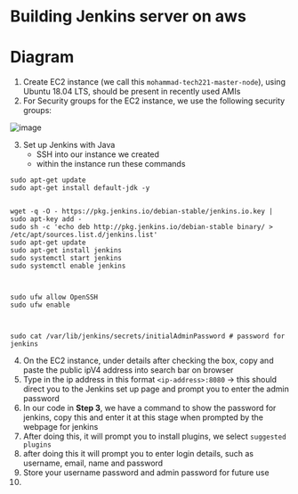 # Building Jenkins server on aws

# Diagram


1. Create EC2 instance (we call this `mohammad-tech221-master-node`), using Ubuntu 18.04 LTS, should be present in recently used AMIs
2. For Security groups for the EC2 instance, we use the following security groups:

![image](https://user-images.githubusercontent.com/129314018/236260843-8e3b3029-32d3-4ec6-b1c2-a168f9cb43e2.png)

3. Set up Jenkins with Java
   - SSH into our instance we created
   - within the instance run these commands
 ```
sudo apt-get update
sudo apt-get install default-jdk -y


wget -q -O - https://pkg.jenkins.io/debian-stable/jenkins.io.key | sudo apt-key add -
sudo sh -c 'echo deb http://pkg.jenkins.io/debian-stable binary/ > /etc/apt/sources.list.d/jenkins.list'
sudo apt-get update
sudo apt-get install jenkins
sudo systemctl start jenkins
sudo systemctl enable jenkins

 

sudo ufw allow OpenSSH
sudo ufw enable

 

sudo cat /var/lib/jenkins/secrets/initialAdminPassword # password for jenkins
```
4. On the EC2 instance, under details after checking the box, copy and paste the public ipV4 address into search bar on browser
5. Type in the ip address in this format `<ip-address>:8080` -> this should direct you to the Jenkins set up page and prompt you to enter the admin password
6. In our code in **Step 3**, we have a command to show the password for jenkins, copy this and enter it at this stage when prompted by the webpage for jenkins
7. After doing this, it will prompt you to install plugins, we select `suggested plugins`
8. after doing this it will prompt you to enter login details, such as username, email, name and password
9. Store your username password and admin password for future use
10. 
